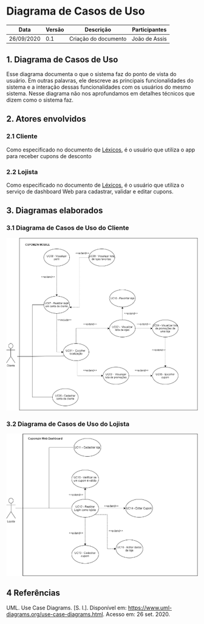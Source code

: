 
# Diagrama de Casos de Uso
| Data       | Versão | Descrição                                          | Participantes                                                                   |
| ---------- | ------ | -------------------------------------------------- | ------------------------------------------------------------------------------- |
| 26/09/2020 | 0.1   | Criação do documento | João de Assis|

## 1. Diagrama de Casos de Uso
Esse diagrama documenta o que o sistema faz do ponto de vista do usuário. Em outras palavras, ele descreve as principais funcionalidades do sistema e a interação dessas funcionalidades com os usuários do mesmo sistema. Nesse diagrama não nos aprofundamos em detalhes técnicos que dizem como o sistema faz.

## 2. Atores envolvidos
### 2.1 Cliente
Como especificado no documento de [Léxicos](Lexico.md), é o usuário que utiliza o app para receber cupons de desconto

### 2.2 Lojista
Como especificado no documento de [Léxicos](Lexico.md), é o usuário que utiliza o serviço de dashboard Web para cadastrar, validar e editar cupons.

## 3. Diagramas elaborados

### 3.1 Diagrama de Casos de Uso do Cliente
<img src='./DiagramaCasosDeUsoCliente.png'>

### 3.2 Diagrama de Casos de Uso do Lojista
<img src='./DiagramaCasosDeUsoLojista.png'>

## 4 Referências
UML. Use Case Diagrams. [S. l.]. Disponível em: https://www.uml-diagrams.org/use-case-diagrams.html. Acesso em: 26 set. 2020.